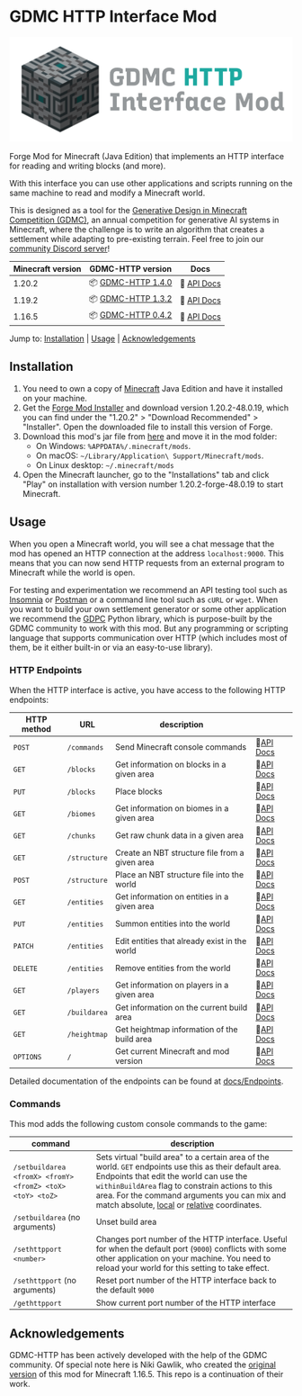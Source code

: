 # GDMC HTTP Interface Mod

![logo](./src/main/resources/logo.png)

Forge Mod for Minecraft (Java Edition) that implements an HTTP interface for reading and writing blocks (and more).

With this interface you can use other applications and scripts running on the same machine to read and modify a Minecraft world.

This is designed as a tool for the [Generative Design in Minecraft Competition (GDMC)](http://gendesignmc.engineering.nyu.edu/), an annual competition for generative AI systems in Minecraft, where the challenge is to write an algorithm that creates a settlement while adapting to pre-existing terrain. Feel free to join our [community Discord server](https://discord.gg/YwpPCRQWND)!

| Minecraft version | GDMC-HTTP version                                                                           | Docs                                                                             |
|-------------------|---------------------------------------------------------------------------------------------|----------------------------------------------------------------------------------|
| 1.20.2            | 📦 [GDMC-HTTP 1.4.0](https://github.com/Niels-NTG/gdmc_http_interface/releases/tag/v1.4.0)  | 📒 [API Docs](https://github.com/Niels-NTG/gdmc_http_interface/tree/v1.4.0/docs) |
| 1.19.2            | 📦 [GDMC-HTTP 1.3.2](https://github.com/Niels-NTG/gdmc_http_interface/releases/tag/v1.3.2)  | 📒 [API Docs](https://github.com/Niels-NTG/gdmc_http_interface/tree/v1.3.2/docs) |
| 1.16.5            | 📦 [GDMC-HTTP 0.4.2](https://github.com/nikigawlik/gdmc_http_interface/releases/tag/v0.4.2) | 📒 [API Docs](https://github.com/nikigawlik/gdmc_http_interface/wiki)            |

Jump to: [Installation](#Installation) | [Usage](#Usage) | [Acknowledgements](#Acknowledgements)

## Installation

1. You need to own a copy of [Minecraft](https://www.minecraft.net/) Java Edition and have it installed on your machine.
2. Get the [Forge Mod Installer](https://files.minecraftforge.net/) and download version 1.20.2-48.0.19, which you can find under the "1.20.2" > "Download Recommended" > "Installer". Open the downloaded file to install this version of Forge.
3. Download this mod's jar file from [here](https://github.com/Niels-NTG/gdmc_http_interface/releases/latest) and move it in the mod folder:
    - On Windows: `%APPDATA%/.minecraft/mods`.
    - On macOS: `~/Library/Application\ Support/Minecraft/mods`.
    - On Linux desktop: `~/.minecraft/mods`
4. Open the Minecraft launcher, go to the "Installations" tab and click "Play" on installation with version number 1.20.2-forge-48.0.19 to start Minecraft.

## Usage

When you open a Minecraft world, you will see a chat message that the mod has opened an HTTP connection at the address `localhost:9000`. This means that you can now send HTTP requests from an external program to Minecraft while the world is open.

For testing and experimentation we recommend an API testing tool such as [Insomnia](https://insomnia.rest/) or [Postman](https://www.postman.com/) or a command line tool such as `cURL` or `wget`. When you want to build your own settlement generator or some other application we recommend the [GDPC](https://github.com/avdstaaij/gdpc) Python library, which is purpose-built by the GDMC community to work with this mod. But any programming or scripting language that supports communication over HTTP (which includes most of them, be it either built-in or via an easy-to-use library).

### HTTP Endpoints

When the HTTP interface is active, you have access to the following HTTP endpoints:

| HTTP method | URL          | description                                    |                                                                            |
|-------------|--------------|------------------------------------------------|----------------------------------------------------------------------------|
| `POST`      | `/commands`  | Send Minecraft console commands                | 📒[API Docs](./docs/Endpoints.md#Send-Commands-POST-commands)              |
| `GET`       | `/blocks`    | Get information on blocks in a given area      | 📒[API Docs](./docs/Endpoints.md#Read-blocks-GET-blocks)                   |
| `PUT`       | `/blocks`    | Place blocks                                   | 📒[API Docs](./docs/Endpoints.md#Place-blocks-PUT-blocks)                  |
| `GET`       | `/biomes`    | Get information on biomes in a given area      | 📒[API Docs](./docs/Endpoints.md#Read-biomes-GET-biomes)                   |
| `GET`       | `/chunks`    | Get raw chunk data in a given area             | 📒[API Docs](./docs/Endpoints.md#Read-chunk-data-get-chunks)               |
| `GET`       | `/structure` | Create an NBT structure file from a given area | 📒[API Docs](./docs/Endpoints.md#Create-NBT-structure-file-get-structure)  |
| `POST`      | `/structure` | Place an NBT structure file into the world     | 📒[API Docs](./docs/Endpoints.md#Place-NBT-structure-file-POST-structure)  |
| `GET`       | `/entities`  | Get information on entities in a given area    | 📒[API Docs](./docs/Endpoints.md#Read-entities-GET-entities)               |
| `PUT`       | `/entities`  | Summon entities into the world                 | 📒[API Docs](./docs/Endpoints.md#Create-entities-PUT-entities)             |
| `PATCH`     | `/entities`  | Edit entities that already exist in the world  | 📒[API Docs](./docs/Endpoints.md#Edit-entities-PATCH-entities)             |
| `DELETE`    | `/entities`  | Remove entities from the world                 | 📒[API Docs](./docs/Endpoints.md#Remove-entities-DELETE-entities)          |
| `GET`       | `/players`   | Get information on players in a given area     | 📒[API Docs](./docs/Endpoints.md#Read-players-GET-players)                 |
| `GET`       | `/buildarea` | Get information on the current build area      | 📒[API Docs](./docs/Endpoints.md#Get-build-area-GET-buildarea)             |
| `GET`       | `/heightmap` | Get heightmap information of the build area    | 📒[API Docs](./docs/Endpoints.md#Get-heightmap-GET-heightmap)              |
| `OPTIONS`   | `/`          | Get current Minecraft and mod version          | 📒[API Docs](./docs/Endpoints.md#Read-HTTP-interface-information-OPTIONS-) |

Detailed documentation of the endpoints can be found at [docs/Endpoints](./docs/Endpoints.md).

### Commands

This mod adds the following custom console commands to the game:

| command                                                   | description                                                                                                                                                                                                                                                                                                                                                                                                                         |
|-----------------------------------------------------------|-------------------------------------------------------------------------------------------------------------------------------------------------------------------------------------------------------------------------------------------------------------------------------------------------------------------------------------------------------------------------------------------------------------------------------------|
| `/setbuildarea <fromX> <fromY> <fromZ> <toX> <toY> <toZ>` | Sets virtual "build area" to a certain area of the world. `GET` endpoints use this as their default area. Endpoints that edit the world can use the `withinBuildArea` flag to constrain actions to this area. For the command arguments you can mix and match absolute, [local](https://minecraft.wiki/w/Coordinates#Local_coordinates) or [relative](https://minecraft.wiki/w/Coordinates#Relative_world_coordinates) coordinates. |
| `/setbuildarea` (no arguments)                            | Unset build area                                                                                                                                                                                                                                                                                                                                                                                                                    |
| `/sethttpport <number>`                                   | Changes port number of the HTTP interface. Useful for when the default port (`9000`) conflicts with some other application on your machine. You need to reload your world for this setting to take effect.                                                                                                                                                                                                                          |
| `/sethttpport` (no arguments)                             | Reset port number of the HTTP interface back to the default `9000`                                                                                                                                                                                                                                                                                                                                                                  |
| `/gethttpport`                                            | Show current port number of the HTTP interface                                                                                                                                                                                                                                                                                                                                                                                      |


## Acknowledgements

GDMC-HTTP has been actively developed with the help of the GDMC community. Of special note here is Niki Gawlik, who created the [original version](https://github.com/nilsgawlik/gdmc_http_interface) of this mod for Minecraft 1.16.5. This repo is a continuation of their work.
